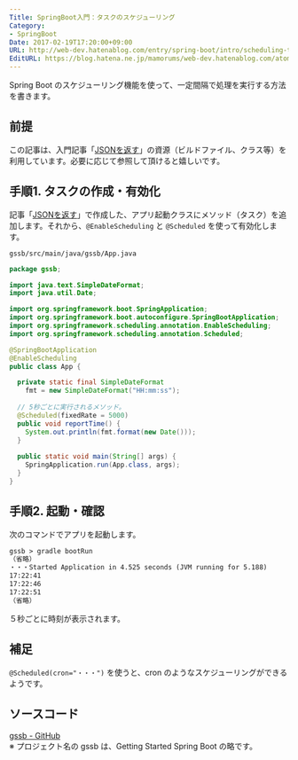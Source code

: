 ```yaml
---
Title: SpringBoot入門：タスクのスケジューリング
Category:
- SpringBoot
Date: 2017-02-19T17:20:00+09:00
URL: http://web-dev.hatenablog.com/entry/spring-boot/intro/scheduling-task
EditURL: https://blog.hatena.ne.jp/mamorums/web-dev.hatenablog.com/atom/entry/10328749687179109518
---
```


Spring Boot のスケジューリング機能を使って、一定間隔で処理を実行する方法を書きます。


## 前提
この記事は、入門記事「[JSONを返す](/entry/spring-boot/intro/response-json)」の資源（ビルドファイル、クラス等）を利用しています。必要に応じて参照して頂けると嬉しいです。


## 手順1. タスクの作成・有効化
記事「[JSONを返す](/entry/spring-boot/intro/response-json)」で作成した、アプリ起動クラスにメソッド（タスク）を追加します。それから、`@EnableScheduling` と `@Scheduled` を使って有効化します。

`gssb/src/main/java/gssb/App.java`

```java
package gssb;

import java.text.SimpleDateFormat;
import java.util.Date;

import org.springframework.boot.SpringApplication;
import org.springframework.boot.autoconfigure.SpringBootApplication;
import org.springframework.scheduling.annotation.EnableScheduling;
import org.springframework.scheduling.annotation.Scheduled;

@SpringBootApplication
@EnableScheduling
public class App {

  private static final SimpleDateFormat
    fmt = new SimpleDateFormat("HH:mm:ss");
  
  // 5秒ごとに実行されるメソッド。
  @Scheduled(fixedRate = 5000)
  public void reportTime() {
    System.out.println(fmt.format(new Date()));
  }
  
  public static void main(String[] args) {
    SpringApplication.run(App.class, args);
  }
}
```


## 手順2. 起動・確認
次のコマンドでアプリを起動します。

```txt
gssb > gradle bootRun
（省略）
・・・Started Application in 4.525 seconds (JVM running for 5.188)
17:22:41
17:22:46
17:22:51
（省略）
```

５秒ごとに時刻が表示されます。


## 補足
`@Scheduled(cron="・・・")` を使うと、cron のようなスケジューリングができるようです。


## ソースコード
[gssb - GitHub](https://github.com/mamorum/blog/tree/master/code/gssb)  
※ プロジェクト名の gssb は、Getting Started Spring Boot の略です。
